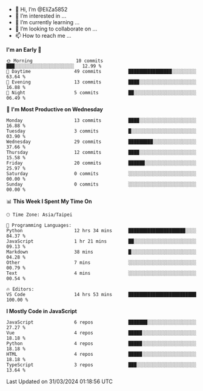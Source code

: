 - 👋 Hi, I’m @EliZa5852
- 👀 I’m interested in ...
- 🌱 I’m currently learning ...
- 💞️ I’m looking to collaborate on ...
- 📫 How to reach me ...

<!--START_SECTION:waka-->
**I'm an Early 🐤** 

```text
🌞 Morning                10 commits          ███░░░░░░░░░░░░░░░░░░░░░░   12.99 % 
🌆 Daytime                49 commits          ████████████████░░░░░░░░░   63.64 % 
🌃 Evening                13 commits          ████░░░░░░░░░░░░░░░░░░░░░   16.88 % 
🌙 Night                  5 commits           ██░░░░░░░░░░░░░░░░░░░░░░░   06.49 % 
```
📅 **I'm Most Productive on Wednesday** 

```text
Monday                   13 commits          ████░░░░░░░░░░░░░░░░░░░░░   16.88 % 
Tuesday                  3 commits           █░░░░░░░░░░░░░░░░░░░░░░░░   03.90 % 
Wednesday                29 commits          █████████░░░░░░░░░░░░░░░░   37.66 % 
Thursday                 12 commits          ████░░░░░░░░░░░░░░░░░░░░░   15.58 % 
Friday                   20 commits          ██████░░░░░░░░░░░░░░░░░░░   25.97 % 
Saturday                 0 commits           ░░░░░░░░░░░░░░░░░░░░░░░░░   00.00 % 
Sunday                   0 commits           ░░░░░░░░░░░░░░░░░░░░░░░░░   00.00 % 
```


📊 **This Week I Spent My Time On** 

```text
🕑︎ Time Zone: Asia/Taipei

💬 Programming Languages: 
Python                   12 hrs 34 mins      █████████████████████░░░░   84.37 % 
JavaScript               1 hr 21 mins        ██░░░░░░░░░░░░░░░░░░░░░░░   09.13 % 
Markdown                 38 mins             █░░░░░░░░░░░░░░░░░░░░░░░░   04.28 % 
Other                    7 mins              ░░░░░░░░░░░░░░░░░░░░░░░░░   00.79 % 
Text                     4 mins              ░░░░░░░░░░░░░░░░░░░░░░░░░   00.54 % 

🔥 Editors: 
VS Code                  14 hrs 53 mins      █████████████████████████   100.00 % 
```

**I Mostly Code in JavaScript** 

```text
JavaScript               6 repos             ███████░░░░░░░░░░░░░░░░░░   27.27 % 
Vue                      4 repos             █████░░░░░░░░░░░░░░░░░░░░   18.18 % 
Python                   4 repos             █████░░░░░░░░░░░░░░░░░░░░   18.18 % 
HTML                     4 repos             █████░░░░░░░░░░░░░░░░░░░░   18.18 % 
TypeScript               3 repos             ███░░░░░░░░░░░░░░░░░░░░░░   13.64 % 
```




 Last Updated on 31/03/2024 01:18:56 UTC
<!--END_SECTION:waka-->
